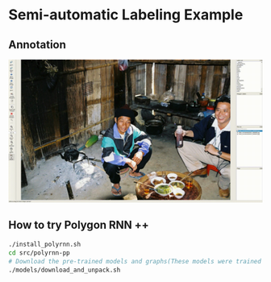 # Semi-automatic Labeling Example

## Annotation

![](.readme/annotation.gif)

## How to try Polygon RNN ++

```bash
./install_polyrnn.sh
cd src/polyrnn-pp
# Download the pre-trained models and graphs(These models were trained on the Cityscapes Dataset)
./models/download_and_unpack.sh
```

